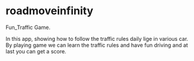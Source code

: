 # roadmoveinfinity
Fun_Traffic Game.

In this app, showing how to follow the traffic rules daily lige in various car. By playing game we can learn the traffic rules and have fun driving and at last you can get a score.

